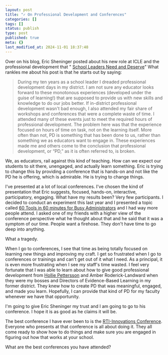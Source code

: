 ```yaml
---
layout: post
title: "✓ On Professional Development and Conferences"
categories: []
tags: []
status: publish
type: post
published: true
meta: {}
last_modified_at: 2024-11-01 18:37:48
---
```


Over on his blog, Eric Sheninger posted about his new role at ICLE and the professional development that "
[School Leaders Need and Deserve](http://esheninger.blogspot.com/2014/10/professional-learning-school-leaders.html)" What rankles me about his post is that he starts out by saying:


>During my ten years as a school leader I dreaded professional development days in my district. I am not sure any educator looks forward to these monotonous experiences (developed under the guise of learning!) that are supposed to provide us with new skills and knowledge to do our jobs better. If in-district professional development wasn't bad enough, I also attended my fair share of workshops and conferences that were a complete waste of time. I attended many of these events just to meet the required hours of professional development. The problem here was that the experience focused on hours of time on task, not on the learning itself. More often than not, PD is something that has been done to us, rather than something we as educators want to engage in. These experiences made me and others come to the conclusion that professional development, or “PD,” as it is often referred to, is broken.



We, as educators, rail against this kind of teaching. How can we expect our students to sit there, unengaged, and actually learn something. Eric is trying to change this by providing a conference that is hands-on and not like the PD he is offering, which is admirable. He is trying to change things.


I've presented at a lot of local conferences. I've chosen the kind of presentation that Eric suggests, focused, hands-on, interactive, participatory, engaging. What have my results been? Very few participants. I decided to conduct an experiment this last year and I presented a topic called 
[60 Tools in 60 minutes for Busy Administrators](http://www.jethrojones.com/ucet2014/) and I had way more people attend. I asked one of my friends with a higher view of the conference perspective what he thought about that and he said that it was a symptom of our time. People want a firehose. They don't have time to go deep into anything.


What a tragedy.


When I go to conferences, I see that time as being totally focused on learning new things and improving my craft. I get so frustrated when I go to conferences or trainings and can't get out of it what I need. As a principal, it is even more frustrating when I see my staff's time wasted. I feel very fortunate that I was able to learn about how to give good professional development from 
[Hollie Pettersson](http://twtter.com/Blueinutah) and  Amber Roderick-Landward when they were my bosses and Directors of Evidence-Based Learning in my former district. They knew how to create PD that was meaningful, engaged, and made you learn. Hopefully, I can provide that kind of PD for my faculty whenever we have that opportunity.


I'm going to give Eric Sheninger my trust and I am going to go to his conference. I hope it is as good as he claims it will be.


The best conference I have ever been to is the 
[RTI-Innovations Conference](http://www.rti-innovations.com). Everyone who presents at that conference is all about doing it. They all come ready to show how to do things and make sure you are engaged in figuring out how that works at your school.


What are the best conferences you have attended?
